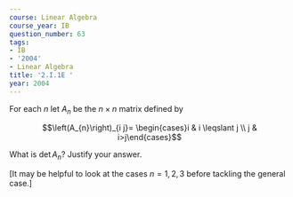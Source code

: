 ```yaml
---
course: Linear Algebra
course_year: IB
question_number: 63
tags:
- IB
- '2004'
- Linear Algebra
title: '2.I.1E '
year: 2004
---
```



For each $n$ let $A_{n}$ be the $n \times n$ matrix defined by

$$\left(A_{n}\right)_{i j}= \begin{cases}i & i \leqslant j \\ j & i>j\end{cases}$$

What is $\operatorname{det} A_{n} ?$ Justify your answer.

[It may be helpful to look at the cases $n=1,2,3$ before tackling the general case.]